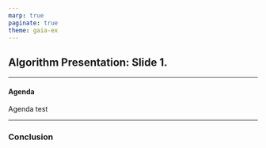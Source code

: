 ```yaml
---
marp: true
paginate: true
theme: gaia-ex
---
```



Algorithm Presentation: Slide 1.
---


---
#### Agenda

Agenda test



---

### Conclusion